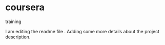 # coursera
training

I am editing the readme file . Adding some more details about the project description.

